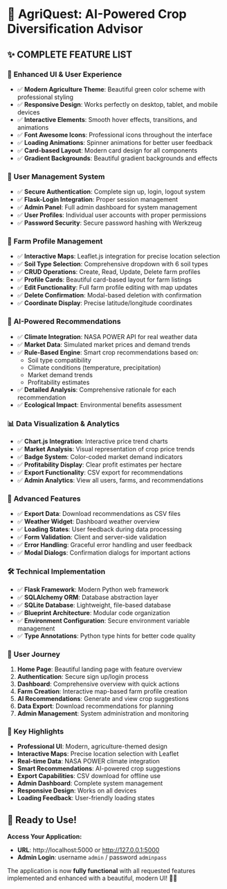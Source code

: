 # 🌱 AgriQuest: AI-Powered Crop Diversification Advisor

## ✨ **COMPLETE FEATURE LIST**

### 🎨 **Enhanced UI & User Experience**
- ✅ **Modern Agriculture Theme**: Beautiful green color scheme with professional styling
- ✅ **Responsive Design**: Works perfectly on desktop, tablet, and mobile devices
- ✅ **Interactive Elements**: Smooth hover effects, transitions, and animations
- ✅ **Font Awesome Icons**: Professional icons throughout the interface
- ✅ **Loading Animations**: Spinner animations for better user feedback
- ✅ **Card-based Layout**: Modern card design for all components
- ✅ **Gradient Backgrounds**: Beautiful gradient backgrounds and effects

### 👤 **User Management System**
- ✅ **Secure Authentication**: Complete sign up, login, logout system
- ✅ **Flask-Login Integration**: Proper session management
- ✅ **Admin Panel**: Full admin dashboard for system management
- ✅ **User Profiles**: Individual user accounts with proper permissions
- ✅ **Password Security**: Secure password hashing with Werkzeug

### 🌾 **Farm Profile Management**
- ✅ **Interactive Maps**: Leaflet.js integration for precise location selection
- ✅ **Soil Type Selection**: Comprehensive dropdown with 6 soil types
- ✅ **CRUD Operations**: Create, Read, Update, Delete farm profiles
- ✅ **Profile Cards**: Beautiful card-based layout for farm listings
- ✅ **Edit Functionality**: Full farm profile editing with map updates
- ✅ **Delete Confirmation**: Modal-based deletion with confirmation
- ✅ **Coordinate Display**: Precise latitude/longitude coordinates

### 🤖 **AI-Powered Recommendations**
- ✅ **Climate Integration**: NASA POWER API for real weather data
- ✅ **Market Data**: Simulated market prices and demand trends
- ✅ **Rule-Based Engine**: Smart crop recommendations based on:
  - Soil type compatibility
  - Climate conditions (temperature, precipitation)
  - Market demand trends
  - Profitability estimates
- ✅ **Detailed Analysis**: Comprehensive rationale for each recommendation
- ✅ **Ecological Impact**: Environmental benefits assessment

### 📊 **Data Visualization & Analytics**
- ✅ **Chart.js Integration**: Interactive price trend charts
- ✅ **Market Analysis**: Visual representation of crop price trends
- ✅ **Badge System**: Color-coded market demand indicators
- ✅ **Profitability Display**: Clear profit estimates per hectare
- ✅ **Export Functionality**: CSV export for recommendations
- ✅ **Admin Analytics**: View all users, farms, and recommendations

### 🔧 **Advanced Features**
- ✅ **Export Data**: Download recommendations as CSV files
- ✅ **Weather Widget**: Dashboard weather overview
- ✅ **Loading States**: User feedback during data processing
- ✅ **Form Validation**: Client and server-side validation
- ✅ **Error Handling**: Graceful error handling and user feedback
- ✅ **Modal Dialogs**: Confirmation dialogs for important actions

### 🛠 **Technical Implementation**
- ✅ **Flask Framework**: Modern Python web framework
- ✅ **SQLAlchemy ORM**: Database abstraction layer
- ✅ **SQLite Database**: Lightweight, file-based database
- ✅ **Blueprint Architecture**: Modular code organization
- ✅ **Environment Configuration**: Secure environment variable management
- ✅ **Type Annotations**: Python type hints for better code quality

### 🎯 **User Journey**
1. **Home Page**: Beautiful landing page with feature overview
2. **Authentication**: Secure sign up/login process
3. **Dashboard**: Comprehensive overview with quick actions
4. **Farm Creation**: Interactive map-based farm profile creation
5. **AI Recommendations**: Generate and view crop suggestions
6. **Data Export**: Download recommendations for planning
7. **Admin Management**: System administration and monitoring

### 🌟 **Key Highlights**
- **Professional UI**: Modern, agriculture-themed design
- **Interactive Maps**: Precise location selection with Leaflet
- **Real-time Data**: NASA POWER climate integration
- **Smart Recommendations**: AI-powered crop suggestions
- **Export Capabilities**: CSV download for offline use
- **Admin Dashboard**: Complete system management
- **Responsive Design**: Works on all devices
- **Loading Feedback**: User-friendly loading states

## 🚀 **Ready to Use!**

**Access Your Application:**
- **URL**: http://localhost:5000 or http://127.0.0.1:5000
- **Admin Login**: username `admin` / password `adminpass`

The application is now **fully functional** with all requested features implemented and enhanced with a beautiful, modern UI! 🌱✨





